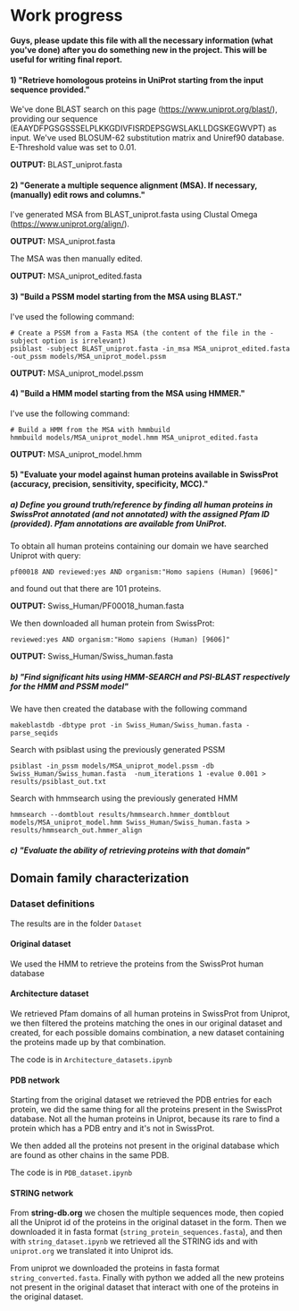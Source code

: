 # Work progress

**Guys, please update this file with all the necessary information (what you've done) after you do something new in the project. This will be useful for writing final report.**

#### 1) "Retrieve homologous proteins in UniProt starting from the input sequence provided."

We've done BLAST search on this page (https://www.uniprot.org/blast/), providing our sequence (EAAYDFPGSGSSSELPLKKGDIVFISRDEPSGWSLAKLLDGSKEGWVPT) as input. We've used BLOSUM-62 substitution matrix and Uniref90 database. E-Threshold value was set to 0.01.

**OUTPUT:** BLAST_uniprot.fasta


#### 2) "Generate a multiple sequence alignment (MSA). If necessary, (manually) edit rows and columns."

I've generated MSA from BLAST_uniprot.fasta using Clustal Omega (https://www.uniprot.org/align/).

**OUTPUT:** MSA_uniprot.fasta

The MSA was then manually edited.

**OUTPUT:** MSA_uniprot_edited.fasta


#### 3) "Build a PSSM model starting from the MSA using BLAST."

I've used the following command:

```
# Create a PSSM from a Fasta MSA (the content of the file in the -subject option is irrelevant)
psiblast -subject BLAST_uniprot.fasta -in_msa MSA_uniprot_edited.fasta -out_pssm models/MSA_uniprot_model.pssm
```

**OUTPUT:** MSA_uniprot_model.pssm


#### 4) "Build a HMM model starting from the MSA using HMMER."

I've use the following command:

```
# Build a HMM from the MSA with hmmbuild
hmmbuild models/MSA_uniprot_model.hmm MSA_uniprot_edited.fasta
```

**OUTPUT:** MSA_uniprot_model.hmm

#### 5) "Evaluate your model against human proteins available in SwissProt (accuracy, precision, sensitivity, specificity, MCC)."

##### a) Define you ground truth/reference by finding all human proteins in SwissProt annotated (and not annotated) with the assigned Pfam ID (provided). Pfam annotations are available from UniProt.

To obtain all human proteins containing our domain we have searched Uniprot with query:
```
pf00018 AND reviewed:yes AND organism:"Homo sapiens (Human) [9606]"
```
and found out that there are 101 proteins.

**OUTPUT:** Swiss_Human/PF00018_human.fasta

We then downloaded all human protein from SwissProt:
```
reviewed:yes AND organism:"Homo sapiens (Human) [9606]"
```
**OUTPUT:** Swiss_Human/Swiss_human.fasta

##### b) "Find significant hits using HMM-SEARCH and PSI-BLAST respectively for the HMM and PSSM model"

We have then created the database with the following command
```
makeblastdb -dbtype prot -in Swiss_Human/Swiss_human.fasta -parse_seqids
```

Search with psiblast using the previously generated PSSM
```
psiblast -in_pssm models/MSA_uniprot_model.pssm -db Swiss_Human/Swiss_human.fasta  -num_iterations 1 -evalue 0.001 > results/psiblast_out.txt
```

Search with hmmsearch using the previously generated HMM
```
hmmsearch --domtblout results/hmmsearch.hmmer_domtblout models/MSA_uniprot_model.hmm Swiss_Human/Swiss_human.fasta > results/hmmsearch_out.hmmer_align
```

##### c) "Evaluate the ability of retrieving proteins with that domain"


## Domain family characterization

### Dataset definitions

The results are in the folder `Dataset`

#### Original dataset

We used the HMM to retrieve the proteins from the SwissProt human database

#### Architecture dataset
We retrieved Pfam domains of all human proteins in SwissProt from Uniprot, we then filtered the proteins matching the ones in our original dataset and created, for each possible domains combination, a new dataset containing the proteins made up by that combination.

The code is in  `Architecture_datasets.ipynb`

#### PDB network

Starting from the original dataset we retrieved the PDB entries for each protein, we did the same thing for
all the proteins present in the SwissProt database. Not all the human proteins in Uniprot, because its rare to find
a protein which has a PDB entry and it's not in SwissProt.

We then added all the proteins not present in the original database which are found as other chains in the same PDB.

The code is in `PDB_dataset.ipynb`

#### STRING network

From **string-db.org** we chosen the multiple sequences mode, then copied all the Uniprot id of the proteins in the original dataset in the form.
Then we downloaded it in fasta format (`string_protein_sequences.fasta`), and then with `string_dataset.ipynb` we retrieved all the STRING ids and with `uniprot.org` we translated it into Uniprot ids.

From uniprot we downloaded the proteins in fasta format `string_converted.fasta`. Finally with python we added all the new proteins not
present in the original dataset that interact with one of the proteins in the original dataset.
